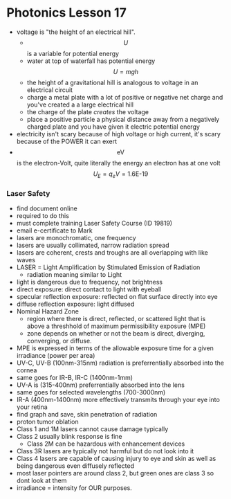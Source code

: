 # Photonics Lesson 17
- voltage is "the height of an electrical hill".
  - $$U$$ is a variable for potential energy
  - water at top of waterfall has potential energy $$U=mgh$$
  - the height of a gravitational hill is analogous to voltage in an electrical circuit
  - charge a metal plate with a lot of positive or negative net charge and you've created a a large electrical hill
  - the charge of the plate *creates* the voltage
  - place a positive particle a physical distance away from a negatively charged plate and you have given it electric potential energy
- electricity isn't scary because of high voltage or high current, it's scary because of the POWER it can exert
- $$\text{eV}$$ is the electron-Volt, quite literally the energy an electron has at one volt $$U_E={q_e}{V}=1.6\text{E-}19$$
### Laser Safety
- find document online
- required to do this
- must complete training Laser Safety Course (ID 19819)
- email e-certificate to Mark
- lasers are monochromatic, one frequency
- lasers are usually collimated, narrow radiation spread
- lasers are coherent, crests and troughs are all overlapping with like waves
- LASER = Light Amplification by Stimulated Emission of Radiation
  - radiation meaning similar to Light
- light is dangerous due to frequency, not brightness
- direct exposure: direct contact to light with eyeball
- specular reflection exposure: reflected on flat surface directly into eye
- diffuse reflection exposure: light diffused
- Nominal Hazard Zone
  - region where there is direct, reflected, or scattered light that is above a threshhold of maximum permissibility exposure (MPE)
  - zone depends on whether or not the beam is direct, diverging, converging, or diffuse.
- MPE is expressed in terms of the allowable exposure time for a given irradiance (power per area)
- UV-C, UV-B (100nm-315nm) radiation is preferrentially absorbed into the cornea
- same goes for IR-B, IR-C (1400nm-1mm)
- UV-A is (315-400nm) preferrentially absorbed into the lens
- same goes for selected wavelengths (700-3000nm)
- IR-A (400nm-1400nm) more effectively transmits through your eye into your retina
- find graph and save, skin penetration of radiation
- proton tumor oblation
- Class 1 and 1M lasers cannot cause damage typically
- Class 2 usually blink response is fine
  - Class 2M can be hazardous with enhancement devices
- Class 3R lasers are typically not harmful but do not look into it
- Class 4 lasers are capable of causing injury to eye and skin as well as being dangerous even diffusely reflected
- most laser pointers are around class 2, but green ones are class 3 so dont look at them
- irradiance = intensity for OUR purposes.
